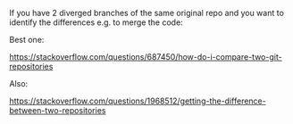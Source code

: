 If you have 2 diverged branches of the same original repo and you want to identify the differences e.g. to merge the code:

Best one:

https://stackoverflow.com/questions/687450/how-do-i-compare-two-git-repositories

Also:

https://stackoverflow.com/questions/1968512/getting-the-difference-between-two-repositories

